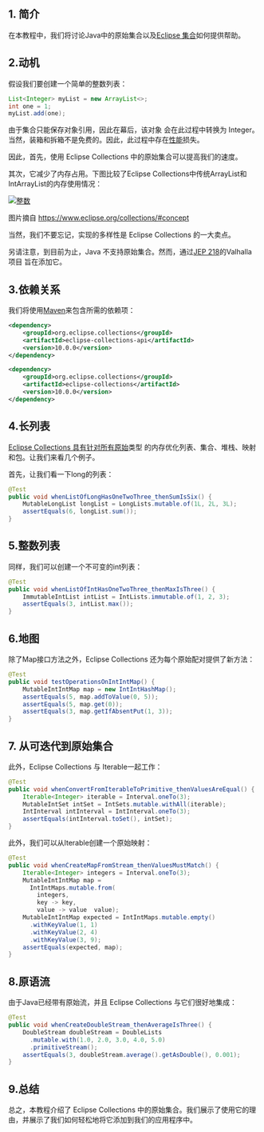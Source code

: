 ## 1. 简介

在本教程中，我们将讨论Java中的原始集合以及[Eclipse 集合](https://www.baeldung.com/eclipse-collections)如何提供帮助。

## 2.动机

假设我们要创建一个简单的整数列表：

```java
List<Integer> myList = new ArrayList<>; 
int one = 1; 
myList.add(one);
```

由于集合只能保存对象引用，因此在幕后，该对象 会在此过程中转换为 Integer。当然，装箱和拆箱不是免费的。因此，此过程中存在[性能](https://www.baeldung.com/java-list-primitive-performance)损失。

因此，首先，使用 Eclipse Collections 中的原始集合可以提高我们的速度。

其次，它减少了内存占用。下图比较了Eclipse Collections中传统ArrayList和IntArrayList的内存使用情况：

[![整数](https://www.baeldung.com/wp-content/uploads/2019/09/ints-300x207.png)](https://www.baeldung.com/wp-content/uploads/2019/09/ints.png)

图片摘自 https://www.eclipse.org/collections/#concept

当然，我们不要忘记，实现的多样性是 Eclipse Collections 的一大卖点。

另请注意，到目前为止，Java 不支持原始集合。然而，通过[JEP 218](https://openjdk.java.net/jeps/218)的Valhalla 项目 旨在添加它。

## 3.依赖关系

我们将使用[Maven](https://search.maven.org/search?q=g:org.eclipse.collections)来包含所需的依赖项：

```xml
<dependency>
    <groupId>org.eclipse.collections</groupId>
    <artifactId>eclipse-collections-api</artifactId>
    <version>10.0.0</version>
</dependency>

<dependency>
    <groupId>org.eclipse.collections</groupId>
    <artifactId>eclipse-collections</artifactId>
    <version>10.0.0</version>
</dependency>
```

## 4.长列表

[Eclipse Collections 具有针对所有原始](https://www.baeldung.com/java-primitives)类型 的内存优化列表、集合、堆栈、映射和包。让我们来看几个例子。

首先，让我们看一下long的列表：

```java
@Test
public void whenListOfLongHasOneTwoThree_thenSumIsSix() {
    MutableLongList longList = LongLists.mutable.of(1L, 2L, 3L);
    assertEquals(6, longList.sum());
}
```

## 5.整数列表

同样，我们可以创建一个不可变的int列表：

```java
@Test
public void whenListOfIntHasOneTwoThree_thenMaxIsThree() {
    ImmutableIntList intList = IntLists.immutable.of(1, 2, 3);
    assertEquals(3, intList.max());
}
```

## 6.地图

除了Map接口方法之外，Eclipse Collections 还为每个原始配对提供了新方法：

```java
@Test
public void testOperationsOnIntIntMap() {
    MutableIntIntMap map = new IntIntHashMap();
    assertEquals(5, map.addToValue(0, 5));
    assertEquals(5, map.get(0));
    assertEquals(3, map.getIfAbsentPut(1, 3));
}
```

## 7. 从可迭代到原始集合

此外，Eclipse Collections 与 Iterable一起工作：

```java
@Test
public void whenConvertFromIterableToPrimitive_thenValuesAreEqual() {
    Iterable<Integer> iterable = Interval.oneTo(3);
    MutableIntSet intSet = IntSets.mutable.withAll(iterable);
    IntInterval intInterval = IntInterval.oneTo(3);
    assertEquals(intInterval.toSet(), intSet);
}
```

此外，我们可以从Iterable创建一个原始映射：

```java
@Test
public void whenCreateMapFromStream_thenValuesMustMatch() {
    Iterable<Integer> integers = Interval.oneTo(3);
    MutableIntIntMap map = 
      IntIntMaps.mutable.from(
        integers,
        key -> key,
        value -> value  value);
    MutableIntIntMap expected = IntIntMaps.mutable.empty()
      .withKeyValue(1, 1)
      .withKeyValue(2, 4)
      .withKeyValue(3, 9);
    assertEquals(expected, map);
}
```

## 8.原语流

由于Java已经带有原始流，并且 Eclipse Collections 与它们很好地集成：

```java
@Test
public void whenCreateDoubleStream_thenAverageIsThree() {
    DoubleStream doubleStream = DoubleLists
      .mutable.with(1.0, 2.0, 3.0, 4.0, 5.0)
      .primitiveStream();
    assertEquals(3, doubleStream.average().getAsDouble(), 0.001);
}
```

## 9.总结

总之，本教程介绍了 Eclipse Collections 中的原始集合。我们展示了使用它的理由，并展示了我们如何轻松地将它添加到我们的应用程序中。
